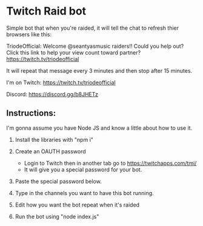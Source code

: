 # Twitch Raid bot

Simple bot that when you're raided, it will tell the chat to refresh thier
browsers like this:

TriodeOfficial: Welcome @seantyasmusic raiders!! Could you help out?
Click this link to help your view count toward partner?
https://twitch.tv/triodeofficial

It will repeat that message every 3 minutes and then stop after 15 minutes.

I'm on Twitch: https://twitch.tv/triodeofficial

Discord: https://discord.gg/b8JHETz

## Instructions:

I'm gonna assume you have Node JS and know a little about how to use it.

1. Install the libraries with "npm i"

2. Create an OAUTH password
    - Login to Twitch then in another tab go to https://twitchapps.com/tmi/
    - It will give you a special password for your bot.

3. Paste the special password below.

4. Type in the channels you want to have this bot running.

5. Edit how you want the bot repeat when it's raided

6. Run the bot using "node index.js"
